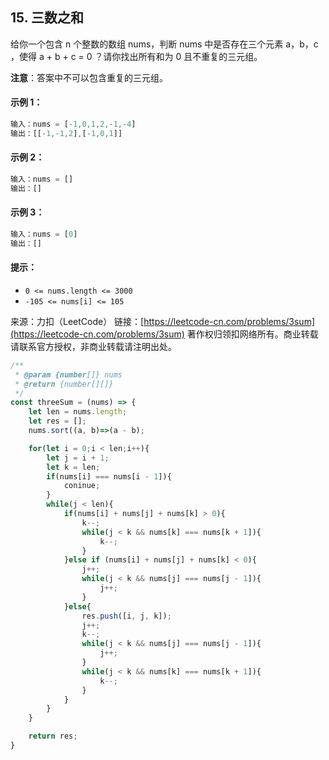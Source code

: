 ## 15. 三数之和

给你一个包含 n 个整数的数组 nums，判断 nums 中是否存在三个元素 a，b，c ，使得 a + b + c = 0 ？请你找出所有和为 0 且不重复的三元组。

**注意**：答案中不可以包含重复的三元组。

#### 示例 1：
```js
输入：nums = [-1,0,1,2,-1,-4]
输出：[[-1,-1,2],[-1,0,1]]
```

#### 示例 2：
```js
输入：nums = []
输出：[]
```

#### 示例 3：
```js
输入：nums = [0]
输出：[]
```

#### 提示：
- `0 <= nums.length <= 3000`
- `-105 <= nums[i] <= 105`

来源：力扣（LeetCode）
链接：[https://leetcode-cn.com/problems/3sum](https://leetcode-cn.com/problems/3sum)
著作权归领扣网络所有。商业转载请联系官方授权，非商业转载请注明出处。

```javascript
/**
 * @param {number[]} nums
 * @return {number[][]}
 */
const threeSum = (nums) => {
	let len = nums.length;
	let res = [];
	nums.sort((a, b)=>(a - b);

	for(let i = 0;i < len;i++){
		let j = i + 1;
		let k = len;
		if(nums[i] === nums[i - 1]){
			coninue;
		}
		while(j < len){
			if(nums[i] + nums[j] + nums[k] > 0){
				k--;
				while(j < k && nums[k] === nums[k + 1]){
					k--;
				}
			}else if (nums[i] + nums[j] + nums[k] < 0){
				j++;
				while(j < k && nums[j] === nums[j - 1]){
					j++;
				}
			}else{
				res.push([i, j, k]);
				j++;
				k--;
				while(j < k && nums[j] === nums[j - 1]){
					j++;
				}
				while(j < k && nums[k] === nums[k + 1]){
					k--;
				}
			}
		}
	}

	return res;
}

```
